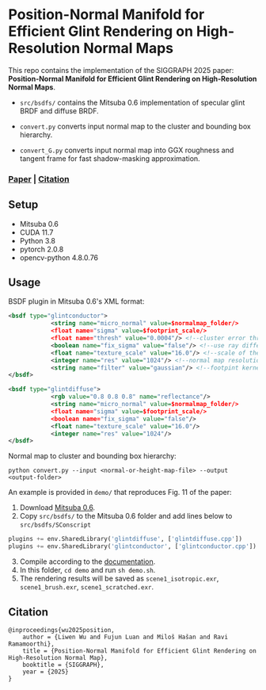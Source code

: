 # Position-Normal Manifold for Efficient Glint Rendering on High-Resolution Normal Maps
This repo contains the implementation of the SIGGRAPH 2025 paper: **Position-Normal Manifold for Efficient Glint Rendering on High-Resolution Normal Maps**.

- `src/bsdfs/` contains the Mitsuba 0.6 implementation of specular glint BRDF and diffuse BRDF.

- `convert.py` converts input normal map to the cluster and bounding box hierarchy.

- `convert_G.py` converts input normal map into GGX roughness and tangent frame for fast shadow-masking approximation.

### [Paper](https://arxiv.org/abs/2505.08985) | [Citation](#citation)

## Setup
- Mitsuba 0.6
- CUDA 11.7
- Python 3.8
- pytorch 2.0.8
- opencv-python 4.8.0.76

## Usage

BSDF plugin in Mitsuba 0.6's XML format:

`````` xml
<bsdf type="glintconductor">
            <string name="micro_normal" value=$normalmap_folder/>
            <float name="sigma" value=$footprint_scale/>
            <float name="thresh" value="0.0004"/> <!--cluster error threshold-->
            <boolean name="fix_sigma" value="false"/> <!--use ray differential for footprint estimation-->
            <float name="texture_scale" value="16.0"/> <!--scale of the texture-->
            <integer name="res" value="1024"/> <!--normal map resolution-->
            <string name="filter" value="gaussian"/> <!--footpint kernel type (gaussian|disk|box)-->
</bsdf>

<bsdf type="glintdiffuse">
            <rgb value="0.8 0.8 0.8" name="reflectance"/>
            <string name="micro_normal" value=$normalmap_folder/>
            <float name="sigma" value=$footprint_scale/>
            <boolean name="fix_sigma" value="false"/> 
            <float name="texture_scale" value="16.0"/>
            <integer name="res" value="1024"/>
</bsdf>
``````

Normal map to cluster and bounding box hierarchy:

```shell
python convert.py --input <normal-or-height-map-file> --output <output-folder>
```

An example is provided in `demo/` that reproduces Fig. 11 of the paper:
1. Download [Mitsuba 0.6](https://github.com/mitsuba-renderer/mitsuba).
2. Copy `src/bsdfs/` to the Mitsuba 0.6 folder and add lines below to `src/bsdfs/SConscript`
```python
plugins += env.SharedLibrary('glintdiffuse', ['glintdiffuse.cpp'])
plugins += env.SharedLibrary('glintconductor', ['glintconductor.cpp'])
```
3. Compile according to the [documentation](https://mitsuba-renderer.org/docs.html).
4. In this folder, `cd demo` and run `sh demo.sh`.
5. The rendering results will be saved as `scene1_isotropic.exr`, `scene1_brush.exr`, `scene1_scratched.exr`.



## Citation

``````
@inproceedings{wu2025position,
	author = {Liwen Wu and Fujun Luan and Miloš Hašan and Ravi Ramamoorthi},
	title = {Position-Normal Manifold for Efficient Glint Rendering on High-Resolution Normal Map},
	booktitle = {SIGGRAPH},
	year = {2025}
}
``````

